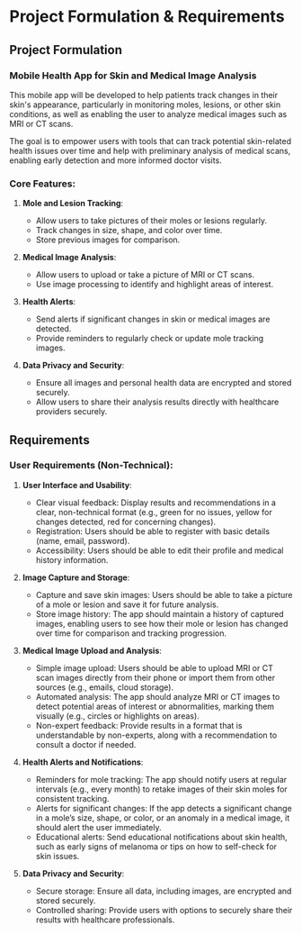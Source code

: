 # Project Formulation & Requirements

## Project Formulation

### Mobile Health App for Skin and Medical Image Analysis

This mobile app will be developed to help patients track changes in their skin's appearance, particularly in monitoring moles, lesions, or other skin conditions, as well as enabling the user to analyze medical images such as MRI or CT scans.

The goal is to empower users with tools that can track potential skin-related health issues over time and help with preliminary analysis of medical scans, enabling early detection and more informed doctor visits.

### Core Features:
1. **Mole and Lesion Tracking**:
   - Allow users to take pictures of their moles or lesions regularly.
   - Track changes in size, shape, and color over time.
   - Store previous images for comparison.

2. **Medical Image Analysis**:
   - Allow users to upload or take a picture of MRI or CT scans.
   - Use image processing to identify and highlight areas of interest.

3. **Health Alerts**:
   - Send alerts if significant changes in skin or medical images are detected.
   - Provide reminders to regularly check or update mole tracking images.

4. **Data Privacy and Security**:
   - Ensure all images and personal health data are encrypted and stored securely.
   - Allow users to share their analysis results directly with healthcare providers securely.

## Requirements

### User Requirements (Non-Technical):
1. **User Interface and Usability**:
   - Clear visual feedback: Display results and recommendations in a clear, non-technical format (e.g., green for no issues, yellow for changes detected, red for concerning changes).
   - Registration: Users should be able to register with basic details (name, email, password).
   - Accessibility: Users should be able to edit their profile and medical history information.

2. **Image Capture and Storage**:
   - Capture and save skin images: Users should be able to take a picture of a mole or lesion and save it for future analysis.
   - Store image history: The app should maintain a history of captured images, enabling users to see how their mole or lesion has changed over time for comparison and tracking progression.

3. **Medical Image Upload and Analysis**:
   - Simple image upload: Users should be able to upload MRI or CT scan images directly from their phone or import them from other sources (e.g., emails, cloud storage).
   - Automated analysis: The app should analyze MRI or CT images to detect potential areas of interest or abnormalities, marking them visually (e.g., circles or highlights on areas).
   - Non-expert feedback: Provide results in a format that is understandable by non-experts, along with a recommendation to consult a doctor if needed.

4. **Health Alerts and Notifications**:
   - Reminders for mole tracking: The app should notify users at regular intervals (e.g., every month) to retake images of their skin moles for consistent tracking.
   - Alerts for significant changes: If the app detects a significant change in a mole’s size, shape, or color, or an anomaly in a medical image, it should alert the user immediately.
   - Educational alerts: Send educational notifications about skin health, such as early signs of melanoma or tips on how to self-check for skin issues.

5. **Data Privacy and Security**:
   - Secure storage: Ensure all data, including images, are encrypted and stored securely.
   - Controlled sharing: Provide users with options to securely share their results with healthcare professionals.
